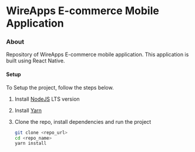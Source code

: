 # WireApps E-commerce Mobile Application

### About

Repository of WireApps E-commerce mobile application. This application is built using React Native.

#### Setup

To Setup the project, follow the steps below.

1. Install [NodeJS](https://nodejs.org/en/download/) LTS version
2. Install [Yarn](https://yarnpkg.com/en/docs/install)
3. Clone the repo, install dependencies and run the project

    ```bash
    git clone <repo_url>
    cd <repo_name>
    yarn install
    ```

<!-- ![ScreenShot](https://raw.github.com/{username}/{repository}/{branch}/{path}) -->

<!--
[url=https://postimg.cc/d7PW6KgD][img]https://i.postimg.cc/d7PW6KgD/Simulator-Screenshot-i-Phone-15-Pro-Max-2024-03-10-at-16-28-27.png[/img][/url] [url=https://postimg.cc/2L6TyjL9][img]https://i.postimg.cc/2L6TyjL9/Simulator-Screenshot-i-Phone-15-Pro-Max-2024-03-10-at-16-28-38.png[/img][/url] [url=https://postimg.cc/tZ9B0Nqj][img]https://i.postimg.cc/tZ9B0Nqj/Simulator-Screenshot-i-Phone-15-Pro-Max-2024-03-10-at-16-28-59.png[/img][/url]
 -->
